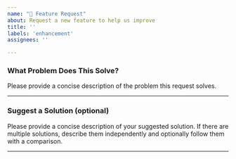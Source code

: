 ```yaml
---
name: "🚀 Feature Request"
about: Request a new feature to help us improve
title: ''
labels: 'enhancement'
assignees: ''

---
```


### What Problem Does This Solve? 

Please provide a concise description of the problem this request solves.



------



### Suggest a Solution (optional)

Please provide a concise description of your suggested solution. If there are multiple solutions, describe them independently and optionally follow them with a comparison.



------

